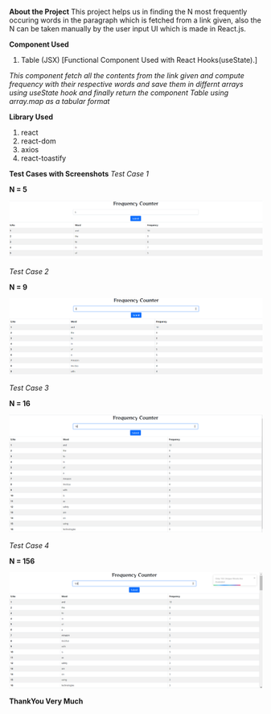 **About the Project**
This project helps us in finding the N most frequently occuring words in the paragraph which is fetched from a link given, also the N can be taken manually by the user input UI which is made in React.js.

**Component Used**
1) Table (JSX)
[Functional Component Used with React Hooks(useState).]

*This component fetch all the contents from the link given and compute frequency with their respective words and save them in differnt arrays using useState hook and finally return the component Table using array.map as a tabular format*

**Library Used**
1) react
2) react-dom
3) axios
4) react-toastify

**Test Cases with Screenshots**
*Test Case 1*

**N = 5**

![](./Capture.PNG)

*Test Case 2*

**N = 9**

![](./Capture1.PNG)

*Test Case 3*

**N = 16**

![](./Capture2.PNG)

*Test Case 4*

**N = 156**

![](./Capture3.PNG)


**ThankYou Very Much**

